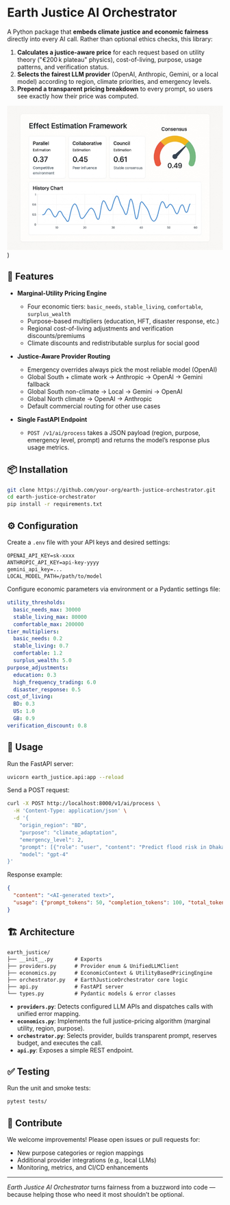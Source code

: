 # Earth Justice AI Orchestrator

A Python package that **embeds climate justice and economic fairness** directly into every AI call. Rather than optional ethics checks, this library:

1. **Calculates a justice-aware price** for each request based on utility theory ("€200 k plateau" physics), cost-of-living, purpose, usage patterns, and verification status.
2. **Selects the fairest LLM provider** (OpenAI, Anthropic, Gemini, or a local model) according to region, climate priorities, and emergency levels.
3. **Prepend a transparent pricing breakdown** to every prompt, so users see exactly how their price was computed.

![Effect Estimation Framework UI](https://github.com/xbard-C42/Effect-Estimation-Framework/blob/main/Effect%20Estimation%20Framework.jpg))

## 🚀 Features

* **Marginal-Utility Pricing Engine**

  * Four economic tiers: `basic_needs`, `stable_living`, `comfortable`, `surplus_wealth`
  * Purpose-based multipliers (education, HFT, disaster response, etc.)
  * Regional cost-of-living adjustments and verification discounts/premiums
  * Climate discounts and redistributable surplus for social good

* **Justice-Aware Provider Routing**

  * Emergency overrides always pick the most reliable model (OpenAI)
  * Global South + climate work → Anthropic → OpenAI → Gemini fallback
  * Global South non-climate → Local → Gemini → OpenAI
  * Global North climate → OpenAI → Anthropic
  * Default commercial routing for other use cases

* **Single FastAPI Endpoint**

  * `POST /v1/ai/process` takes a JSON payload (region, purpose, emergency level, prompt) and returns the model’s response plus usage metrics.

## 📦 Installation

```bash
git clone https://github.com/your-org/earth-justice-orchestrator.git
cd earth-justice-orchestrator
pip install -r requirements.txt
```

## ⚙️ Configuration

Create a `.env` file with your API keys and desired settings:

```dotenv
OPENAI_API_KEY=sk-xxxx
ANTHROPIC_API_KEY=api-key-yyyy
gemini_api_key=...
LOCAL_MODEL_PATH=/path/to/model
```

Configure economic parameters via environment or a Pydantic settings file:

```yaml
utility_thresholds:
  basic_needs_max: 30000
  stable_living_max: 80000
  comfortable_max: 200000
tier_multipliers:
  basic_needs: 0.2
  stable_living: 0.7
  comfortable: 1.2
  surplus_wealth: 5.0
purpose_adjustments:
  education: 0.3
  high_frequency_trading: 6.0
  disaster_response: 0.5
cost_of_living:
  BD: 0.3
  US: 1.0
  GB: 0.9
verification_discount: 0.8
```

## 🚀 Usage

Run the FastAPI server:

```bash
uvicorn earth_justice.api:app --reload
```

Send a POST request:

```bash
curl -X POST http://localhost:8000/v1/ai/process \
  -H 'Content-Type: application/json' \
  -d '{
    "origin_region": "BD",
    "purpose": "climate_adaptation",
    "emergency_level": 2,
    "prompt": [{"role": "user", "content": "Predict flood risk in Dhaka tomorrow."}],
    "model": "gpt-4"
}'
```

Response example:

```json
{
  "content": "<AI-generated text>",
  "usage": {"prompt_tokens": 50, "completion_tokens": 100, "total_tokens": 150}
}
```

## 🏗️ Architecture

```
earth_justice/
├── __init__.py       # Exports
├── providers.py      # Provider enum & UnifiedLLMClient
├── economics.py      # EconomicContext & UtilityBasedPricingEngine
├── orchestrator.py   # EarthJusticeOrchestrator core logic
├── api.py            # FastAPI server
└── types.py          # Pydantic models & error classes
```

* **`providers.py`**: Detects configured LLM APIs and dispatches calls with unified error mapping.
* **`economics.py`**: Implements the full justice-pricing algorithm (marginal utility, region, purpose).
* **`orchestrator.py`**: Selects provider, builds transparent prompt, reserves budget, and executes the call.
* **`api.py`**: Exposes a simple REST endpoint.

## ✅ Testing

Run the unit and smoke tests:

```bash
pytest tests/
```

## 🤝 Contribute

We welcome improvements! Please open issues or pull requests for:

* New purpose categories or region mappings
* Additional provider integrations (e.g., local LLMs)
* Monitoring, metrics, and CI/CD enhancements

---

*Earth Justice AI Orchestrator* turns fairness from a buzzword into code — because helping those who need it most shouldn’t be optional.


